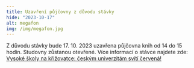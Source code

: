 ```yaml
---
title: Uzavření půjčovny z důvodu stávky
hide: "2023-10-17"
alt: megafon
img: /img/megafon.jpg
---
```


Z důvodu stávky bude 17. 10. 2023 uzavřena půjčovna knih od 14 do 15 hodin.
Studovny zůstanou otevřené. Více informací o stávce najdete zde: 
[Vysoké školy na křižovatce: českým univerzitám svítí červená!](https://www.facebook.com/events/284167454427297/?__cft__[0]=AZWUbhvJEatpW-Fxd8M-zyAWfYqBBcuJoBj2ImTMmnFvu3vaQ1QPqbDlvkjTkHd-AYFdBj2QSkQJwsTt3u_-AJqCLARbPS52xMiyIms3ZiIeIygIjcjlE1VKtyR0lUTipXyMBNxubUy57UV2SK9FqzKIk5CZSYhnThQS7DlKNjHq6aNUUR-Jt87thQzZ1DpxYz0&__tn__=-UK-R)
